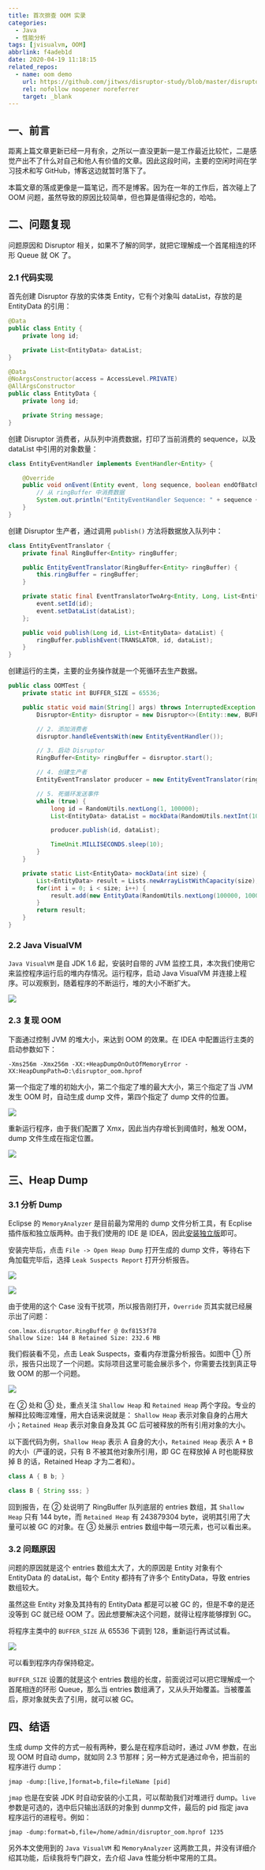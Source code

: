 ```yaml
---
title: 首次排查 OOM 实录
categories:
  - Java
  - 性能分析
tags: [jvisualvm, OOM]
abbrlink: f4adeb1d
date: 2020-04-19 11:18:15
related_repos:
  - name: oom demo
    url: https://github.com/jitwxs/disruptor-study/blob/master/disruptor-demo/src/test/java/jit/wxs/disruptor/demo/oom
    rel: nofollow noopener noreferrer
    target: _blank
---
```


## 一、前言

距离上篇文章更新已经一月有余，之所以一直没更新一是工作最近比较忙，二是感觉产出不了什么对自己和他人有价值的文章。因此这段时间，主要的空闲时间在学习技术和写 GitHub，博客这边就暂时落下了。

本篇文章的落成更像是一篇笔记，而不是博客。因为在一年的工作后，首次碰上了 OOM 问题，虽然导致的原因比较简单，但也算是值得纪念的，哈哈。

## 二、问题复现

问题原因和 Disruptor 相关，如果不了解的同学，就把它理解成一个首尾相连的环形 Queue 就 OK 了。

### 2.1 代码实现

首先创建 Disruptor 存放的实体类 Entity，它有个对象叫 dataList，存放的是 EntityData 的引用：

```java
@Data
public class Entity {
    private long id;

    private List<EntityData> dataList;
}

@Data
@NoArgsConstructor(access = AccessLevel.PRIVATE)
@AllArgsConstructor
public class EntityData {
    private long id;

    private String message;
}
```

创建 Disruptor 消费者，从队列中消费数据，打印了当前消费的 sequence，以及 dataList 中引用的对象数量：

```java
class EntityEventHandler implements EventHandler<Entity> {

    @Override
    public void onEvent(Entity event, long sequence, boolean endOfBatch) throws Exception {
        // 从 ringBuffer 中消费数据
        System.out.println("EntityEventHandler Sequence: " + sequence + ", subList size: " + event.getDataList().size());
    }
}
```

创建 Disruptor 生产者，通过调用 `publish()` 方法将数据放入队列中：

```java
class EntityEventTranslator {
    private final RingBuffer<Entity> ringBuffer;

    public EntityEventTranslator(RingBuffer<Entity> ringBuffer) {
        this.ringBuffer = ringBuffer;
    }

    private static final EventTranslatorTwoArg<Entity, Long, List<EntityData>> TRANSLATOR = (event, sequence, id, dataList) -> {
        event.setId(id);
        event.setDataList(dataList);
    };

    public void publish(Long id, List<EntityData> dataList) {
        ringBuffer.publishEvent(TRANSLATOR, id, dataList);
    }
}
```

创建运行的主类，主要的业务操作就是一个死循环去生产数据。

```java
public class OOMTest {
    private static int BUFFER_SIZE = 65536;

    public static void main(String[] args) throws InterruptedException {
        Disruptor<Entity> disruptor = new Disruptor<>(Entity::new, BUFFER_SIZE, DaemonThreadFactory.INSTANCE, ProducerType.SINGLE, new BlockingWaitStrategy());

        // 2. 添加消费者
        disruptor.handleEventsWith(new EntityEventHandler());

        // 3. 启动 Disruptor
        RingBuffer<Entity> ringBuffer = disruptor.start();

        // 4. 创建生产者
        EntityEventTranslator producer = new EntityEventTranslator(ringBuffer);

        // 5. 死循环发送事件
        while (true) {
            long id = RandomUtils.nextLong(1, 100000);
            List<EntityData> dataList = mockData(RandomUtils.nextInt(10, 1000));

            producer.publish(id, dataList);

            TimeUnit.MILLISECONDS.sleep(10);
        }
    }

    private static List<EntityData> mockData(int size) {
        List<EntityData> result = Lists.newArrayListWithCapacity(size);
        for(int i = 0; i < size; i++) {
            result.add(new EntityData(RandomUtils.nextLong(100000, 1000000), RandomStringUtils.randomAlphabetic(1, 100)));
        }
        return result;
    }
}
```

### 2.2 Java VisualVM

`Java VisualVM` 是自 JDK 1.6 起，安装时自带的 JVM 监控工具，本次我们使用它来监控程序运行后的堆内存情况。运行程序，启动 Java VisualVM 并连接上程序。可以观察到，随着程序的不断运行，堆的大小不断扩大。

![](https://cdn.jsdelivr.net/gh/jitwxs/cdn/blog/posts/202005/20200502204332810.png)

### 2.3 复现 OOM

下面通过控制 JVM 的堆大小，来达到 OOM 的效果。在 IDEA 中配置运行主类的启动参数如下：

```
-Xms256m -Xmx256m -XX:+HeapDumpOnOutOfMemoryError -XX:HeapDumpPath=D:\disruptor_oom.hprof
```

第一个指定了堆的初始大小，第二个指定了堆的最大大小，第三个指定了当 JVM 发生 OOM 时，自动生成 dump 文件，第四个指定了 dump 文件的位置。

![](https://cdn.jsdelivr.net/gh/jitwxs/cdn/blog/posts/202005/2020050220441815.png)

重新运行程序，由于我们配置了 Xmx，因此当内存增长到阈值时，触发 OOM，dump 文件生成在指定位置。

![](https://cdn.jsdelivr.net/gh/jitwxs/cdn/blog/posts/202005/20200502204448955.png)

## 三、Heap Dump

### 3.1 分析 Dump

Eclipse 的 `MemoryAnalyzer` 是目前最为常用的 dump 文件分析工具，有 Ecplise 插件版和独立版两种。由于我们使用的 IDE 是 IDEA，因此[安装独立版](https://www.eclipse.org/mat/downloads.php)即可。

安装完毕后，点击 `File -> Open Heap Dump` 打开生成的 dump 文件，等待右下角加载完毕后，选择 `Leak Suspects Report` 打开分析报告。

![](https://cdn.jsdelivr.net/gh/jitwxs/cdn/blog/posts/202005/2020050220452020.png)

![](https://cdn.jsdelivr.net/gh/jitwxs/cdn/blog/posts/202005/20200502204545100.png)

由于使用的这个 Case 没有干扰项，所以报告刚打开，`Override` 页其实就已经展示出了问题：

```
com.lmax.disruptor.RingBuffer @ 0xf8153f78
Shallow Size: 144 B Retained Size: 232.6 MB
```

我们假装看不见，点击 Leak Suspects，查看内存泄露分析报告。如图中 ① 所示，报告只出现了一个问题。实际项目这里可能会展示多个，你需要去找到真正导致 OOM 的那一个问题。

![](https://cdn.jsdelivr.net/gh/jitwxs/cdn/blog/posts/202005/20200502204621957.png)

在 ② 处和 ③ 处，重点关注 `Shallow Heap` 和 `Retained Heap` 两个字段。专业的解释比较晦涩难懂，用大白话来说就是： `Shallow Heap` 表示对象自身的占用大小；`Retained Heap` 表示对象自身及其 GC 后可被释放的所有引用对象的大小。

以下面代码为例，`Shallow Heap` 表示 A 自身的大小，`Retained Heap` 表示 A + B 的大小（严谨的说，只有 B 不被其他对象所引用，即 GC 在释放掉 A 时也能释放掉 B 的话，Retained Heap 才为二者和）。

```java
class A { B b; }

class B { String sss; }
```

回到报告，在 ② 处说明了 RingBuffer 队列底层的 entries 数组，其 `Shallow Heap` 只有 144 byte，而 `Retained Heap` 有 243879304 byte，说明其引用了大量可以被 GC 的对象。在 ③ 处展示 entries 数组中每一项元素，也可以看出来。

### 3.2 问题原因

问题的原因就是这个 entries 数组太大了，大的原因是 Entity 对象有个 EntityData 的 dataList，每个 Entity 都持有了许多个 EntityData，导致  entries 数组较大。

虽然这些 Entity 对象及其持有的 EntityData 都是可以被 GC 的，但是不幸的是还没等到 GC 就已经 OOM 了。因此想要解决这个问题，就得让程序能够撑到 GC。

将程序主类中的 `BUFFER_SIZE` 从 65536 下调到 128，重新运行再试试看。

![](https://cdn.jsdelivr.net/gh/jitwxs/cdn/blog/posts/202005/20200502204647774.png)

可以看到程序内存保持稳定。

`BUFFER_SIZE` 设置的就是这个 entries 数组的长度，前面说过可以把它理解成一个首尾相连的环形 Queue，那么当 entries 数组满了，又从头开始覆盖。当被覆盖后，原对象就失去了引用，就可以被 GC。

## 四、结语

生成 dump 文件的方式一般有两种，要么是在程序启动时，通过 JVM 参数，在出现 OOM 时自动 dump，就如同 2.3 节那样；另一种方式是通过命令，把当前的程序进行 dump：

```
jmap -dump:[live,]format=b,file=fileName [pid]
```

`jmap` 也是在安装 JDK 时自动安装的小工具，可以帮助我们对堆进行 dump。`live` 参数是可选的，选中后只输出活跃的对象到 dunmp文件，最后的 pid 指定 java 程序运行的进程号。例如：

```
jmap -dump:format=b,file=/home/admin/disruptor_oom.hprof 1235
```

另外本文使用到的 `Java VisualVM` 和 `MemoryAnalyzer` 这两款工具，并没有详细介绍其功能，后续我将专门辟文，去介绍 Java 性能分析中常用的工具。
